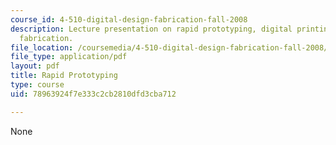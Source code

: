 ```yaml
---
course_id: 4-510-digital-design-fabrication-fall-2008
description: Lecture presentation on rapid prototyping, digital printing, and digital
  fabrication.
file_location: /coursemedia/4-510-digital-design-fabrication-fall-2008/78963924f7e333c2cb2810dfd3cba712_lec7c.pdf
file_type: application/pdf
layout: pdf
title: Rapid Prototyping
type: course
uid: 78963924f7e333c2cb2810dfd3cba712

---
```

None